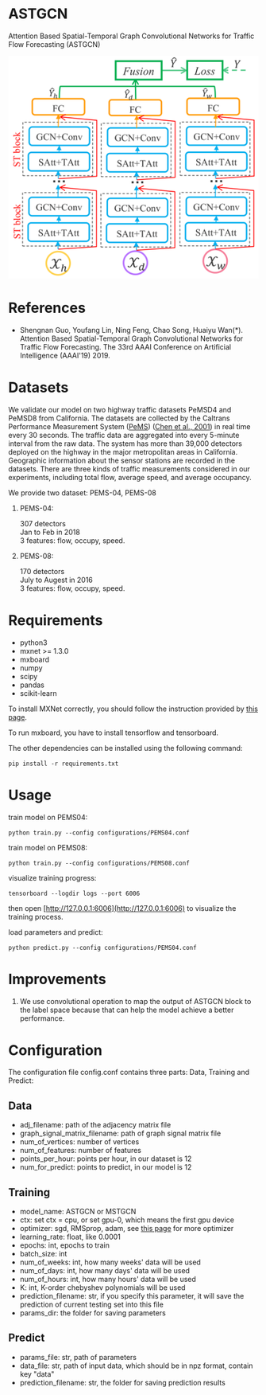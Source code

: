 # ASTGCN

Attention Based Spatial-Temporal Graph Convolutional Networks for Traffic Flow Forecasting (ASTGCN)

![model architecture](figures/model.png)

# References

+ Shengnan Guo, Youfang Lin, Ning Feng, Chao Song, Huaiyu Wan(*). Attention Based Spatial-Temporal Graph Convolutional Networks for Traffic Flow Forecasting. The 33rd AAAI Conference on Artificial Intelligence (AAAI'19) 2019.

# Datasets

We validate our model on two highway traffic datasets PeMSD4 and PeMSD8 from California. The datasets are collected by the Caltrans Performance Measurement System ([PeMS](http://pems.dot.ca.gov/)) ([Chen et al., 2001](https://trrjournalonline.trb.org/doi/10.3141/1748-12)) in real time every 30 seconds. The traffic data are aggregated into every 5-minute interval from the raw data. The system has more than 39,000 detectors deployed on the highway in the major metropolitan areas in California. Geographic information about the sensor stations are recorded in the datasets. There are three kinds of traffic measurements considered in our experiments, including total flow, average speed, and average occupancy.

We provide two dataset: PEMS-04, PEMS-08

1. PEMS-04:
   
   307 detectors  
   Jan to Feb in 2018  
   3 features: flow, occupy, speed.

2. PEMS-08:
   
   170 detectors  
   July to Augest in 2016  
   3 features: flow, occupy, speed.

# Requirements

+ python3
+ mxnet >= 1.3.0
+ mxboard
+ numpy
+ scipy
+ pandas
+ scikit-learn

To install MXNet correctly, you should follow the instruction provided by [this page](https://mxnet.incubator.apache.org/install/index.html?platform=Linux&language=Python&processor=CPU).

To run mxboard, you have to install tensorflow and tensorboard.

The other dependencies can be installed using the following command:
```
pip install -r requirements.txt
```

# Usage

train model on PEMS04:
```
python train.py --config configurations/PEMS04.conf
```

train model on PEMS08:
```
python train.py --config configurations/PEMS08.conf
```

visualize training progress:
```
tensorboard --logdir logs --port 6006
```
then open [http://127.0.0.1:6006](http://127.0.0.1:6006) to visualize the training process.

load parameters and predict:
```
python predict.py --config configurations/PEMS04.conf
```

# Improvements

1. We use convolutional operation to map the output of ASTGCN block to the label space because that can help the model achieve a better performance.

# Configuration

The configuration file config.conf contains three parts: Data, Training and Predict:

## Data

+ adj_filename: path of the adjacency matrix file
+ graph_signal_matrix_filename: path of graph signal matrix file
+ num_of_vertices: number of vertices
+ num_of_features: number of features
+ points_per_hour: points per hour, in our dataset is 12
+ num_for_predict: points to predict, in our model is 12

## Training

+ model_name: ASTGCN or MSTGCN
+ ctx: set ctx = cpu, or set gpu-0, which means the first gpu device
+ optimizer: sgd, RMSprop, adam, see [this page](https://mxnet.incubator.apache.org/api/python/optimization/optimization.html#the-mxnet-optimizer-package) for more optimizer
+ learning_rate: float, like 0.0001
+ epochs: int, epochs to train
+ batch_size: int
+ num_of_weeks: int, how many weeks' data will be used
+ num_of_days: int, how many days' data will be used
+ num_of_hours: int, how many hours' data will be used
+ K: int, K-order chebyshev polynomials will be used
+ prediction_filename: str, if you specify this parameter, it will save the prediction of current testing set into this file
+ params_dir: the folder for saving parameters

## Predict
+ params_file: str, path of parameters
+ data_file: str, path of input data, which should be in npz format, contain key "data"
+ prediction_filename: str, the folder for saving prediction results